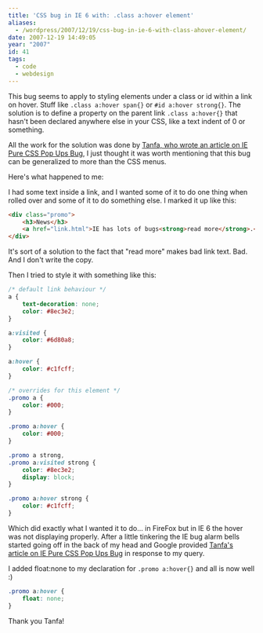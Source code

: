 ```yaml
---
title: 'CSS bug in IE 6 with: .class a:hover element'
aliases:
  - /wordpress/2007/12/19/css-bug-in-ie-6-with-class-ahover-element/
date: 2007-12-19 14:49:05
year: "2007"
id: 41
tags:
  - code
  - webdesign
---
```


This bug seems to apply to styling elements under a class or id within a link on hover.  Stuff like `.class a:hover span{}` or `#id a:hover strong{}`.  The solution is to define a property on the parent link `.class a:hover{}` that hasn't been declared anywhere else in your CSS, like a text indent of 0 or something.

All the work for the solution was done by [Tanfa, who wrote an article on IE Pure CSS Pop Ups Bug](http://www.tanfa.co.uk/css/articles/pure-css-popups-bug.asp), I just thought it was worth mentioning that this bug can be generalized to more than the CSS menus.

Here's what happened to me:

I had some text inside a link, and I wanted some of it to do one thing when rolled over and some of it to do something else.  I marked it up like this:

```html
<div class="promo">
    <h3>News</h3>
    <a href="link.html">IE has lots of bugs<strong>read more</strong>.</a>
</div>
```

It's sort of a solution to the fact that "read more" makes bad link text.  Bad.  And I don't write the copy.

Then I tried to style it with something like this:

```css
/* default link behaviour */
a {
    text-decoration: none;
    color: #8ec3e2;
}

a:visited {
    color: #6d80a8;
}

a:hover {
    color: #c1fcff;
}

/* overrides for this element */
.promo a {
    color: #000;
}

.promo a:hover {
    color: #000;
}

.promo a strong,
.promo a:visited strong {
    color: #8ec3e2;
    display: block;
}

.promo a:hover strong {
    color: #c1fcff;
}
```

Which did exactly what I wanted it to do... in FireFox but in IE 6 the hover was not displaying properly.  After a little tinkering the IE bug alarm bells started going off in the back of my head and Google provided [Tanfa's article on IE Pure CSS Pop Ups Bug](http://www.tanfa.co.uk/css/articles/pure-css-popups-bug.asp) in response to my query.

I added float:none to my declaration for `.promo a:hover{}` and all is now well :)

```css
.promo a:hover {
    float: none;
}
```

Thank you Tanfa!
